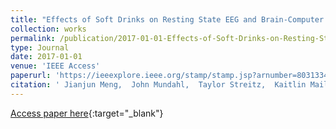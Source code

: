 ```yaml
---
title: "Effects of Soft Drinks on Resting State EEG and Brain-Computer Interface Performance"
collection: works
permalink: /publication/2017-01-01-Effects-of-Soft-Drinks-on-Resting-State-EEG-and-Brain-Computer-Interface-Performance
type: Journal
date: 2017-01-01
venue: 'IEEE Access'
paperurl: 'https://ieeexplore.ieee.org/stamp/stamp.jsp?arnumber=8031334'
citation: ' Jianjun Meng,  John Mundahl,  Taylor Streitz,  Kaitlin Maile,  Nicholas Gulachek,  Jeffrey He,  Bin He, &quot;Effects of Soft Drinks on Resting State EEG and Brain-Computer Interface Performance.&quot; IEEE Access, 2017.'
---
```

[Access paper here](https://ieeexplore.ieee.org/stamp/stamp.jsp?arnumber=8031334){:target="_blank"}